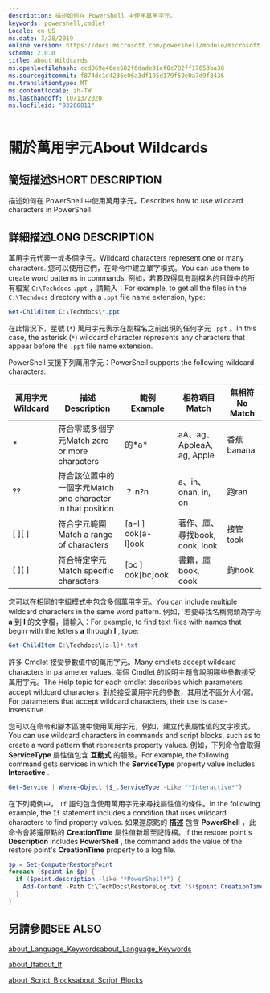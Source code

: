 ```yaml
---
description: 描述如何在 PowerShell 中使用萬用字元。
keywords: powershell,cmdlet
Locale: en-US
ms.date: 3/28/2019
online version: https://docs.microsoft.com/powershell/module/microsoft.powershell.core/about/about_wildcards?view=powershell-6&WT.mc_id=ps-gethelp
schema: 2.0.0
title: about_Wildcards
ms.openlocfilehash: ccd869e46ee682f6dade31ef0c782ff17653ba38
ms.sourcegitcommit: f874dc1d4236e06a3df195d179f59e0a7d9f8436
ms.translationtype: MT
ms.contentlocale: zh-TW
ms.lasthandoff: 10/13/2020
ms.locfileid: "93206811"
---
```

# <a name="about-wildcards"></a><span data-ttu-id="ae294-104">關於萬用字元</span><span class="sxs-lookup"><span data-stu-id="ae294-104">About Wildcards</span></span>

## <a name="short-description"></a><span data-ttu-id="ae294-105">簡短描述</span><span class="sxs-lookup"><span data-stu-id="ae294-105">SHORT DESCRIPTION</span></span>

<span data-ttu-id="ae294-106">描述如何在 PowerShell 中使用萬用字元。</span><span class="sxs-lookup"><span data-stu-id="ae294-106">Describes how to use wildcard characters in PowerShell.</span></span>

## <a name="long-description"></a><span data-ttu-id="ae294-107">詳細描述</span><span class="sxs-lookup"><span data-stu-id="ae294-107">LONG DESCRIPTION</span></span>

<span data-ttu-id="ae294-108">萬用字元代表一或多個字元。</span><span class="sxs-lookup"><span data-stu-id="ae294-108">Wildcard characters represent one or many characters.</span></span> <span data-ttu-id="ae294-109">您可以使用它們，在命令中建立單字模式。</span><span class="sxs-lookup"><span data-stu-id="ae294-109">You can use them to create word patterns in commands.</span></span> <span data-ttu-id="ae294-110">例如，若要取得具有副檔名的目錄中的所有檔案 `C:\Techdocs` `.ppt` ，請輸入：</span><span class="sxs-lookup"><span data-stu-id="ae294-110">For example, to get all the files in the `C:\Techdocs` directory with a `.ppt` file name extension, type:</span></span>

```powershell
Get-ChildItem C:\Techdocs\*.ppt
```

<span data-ttu-id="ae294-111">在此情況下，星號 (`*`) 萬用字元表示在副檔名之前出現的任何字元 `.ppt` 。</span><span class="sxs-lookup"><span data-stu-id="ae294-111">In this case, the asterisk (`*`) wildcard character represents any characters that appear before the `.ppt` file name extension.</span></span>

<span data-ttu-id="ae294-112">PowerShell 支援下列萬用字元：</span><span class="sxs-lookup"><span data-stu-id="ae294-112">PowerShell supports the following wildcard characters:</span></span>

|<span data-ttu-id="ae294-113">萬用字元</span><span class="sxs-lookup"><span data-stu-id="ae294-113">Wildcard</span></span>|<span data-ttu-id="ae294-114">描述</span><span class="sxs-lookup"><span data-stu-id="ae294-114">Description</span></span>               |<span data-ttu-id="ae294-115">範例</span><span class="sxs-lookup"><span data-stu-id="ae294-115">Example</span></span> |<span data-ttu-id="ae294-116">相符項目</span><span class="sxs-lookup"><span data-stu-id="ae294-116">Match</span></span>        |<span data-ttu-id="ae294-117">無相符</span><span class="sxs-lookup"><span data-stu-id="ae294-117">No Match</span></span>|
|--------|--------------------------|--------|-------------|--------|
|\*      |<span data-ttu-id="ae294-118">符合零或多個字元</span><span class="sxs-lookup"><span data-stu-id="ae294-118">Match zero or more characters</span></span> | <span data-ttu-id="ae294-119">的\*</span><span class="sxs-lookup"><span data-stu-id="ae294-119">a\*</span></span>  | <span data-ttu-id="ae294-120">aA、ag、Apple</span><span class="sxs-lookup"><span data-stu-id="ae294-120">aA, ag, Apple</span></span> | <span data-ttu-id="ae294-121">香蕉</span><span class="sxs-lookup"><span data-stu-id="ae294-121">banana</span></span> |
|<span data-ttu-id="ae294-122">?</span><span class="sxs-lookup"><span data-stu-id="ae294-122">?</span></span>       |<span data-ttu-id="ae294-123">符合該位置中的一個字元</span><span class="sxs-lookup"><span data-stu-id="ae294-123">Match one character in that position</span></span> | <span data-ttu-id="ae294-124">？ n</span><span class="sxs-lookup"><span data-stu-id="ae294-124">?n</span></span> | <span data-ttu-id="ae294-125">a、in、on</span><span class="sxs-lookup"><span data-stu-id="ae294-125">an, in, on</span></span> | <span data-ttu-id="ae294-126">跑</span><span class="sxs-lookup"><span data-stu-id="ae294-126">ran</span></span> |
|<span data-ttu-id="ae294-127">\[ \]</span><span class="sxs-lookup"><span data-stu-id="ae294-127">\[ \]</span></span>   |<span data-ttu-id="ae294-128">符合字元範圍</span><span class="sxs-lookup"><span data-stu-id="ae294-128">Match a range of characters</span></span> | <span data-ttu-id="ae294-129">\[a-l \] ook</span><span class="sxs-lookup"><span data-stu-id="ae294-129">\[a-l\]ook</span></span> | <span data-ttu-id="ae294-130">著作、庫、尋找</span><span class="sxs-lookup"><span data-stu-id="ae294-130">book, cook, look</span></span> | <span data-ttu-id="ae294-131">接管</span><span class="sxs-lookup"><span data-stu-id="ae294-131">took</span></span> |
|<span data-ttu-id="ae294-132">\[ \]</span><span class="sxs-lookup"><span data-stu-id="ae294-132">\[ \]</span></span>   |<span data-ttu-id="ae294-133">符合特定字元</span><span class="sxs-lookup"><span data-stu-id="ae294-133">Match specific characters</span></span> | <span data-ttu-id="ae294-134">\[bc \] ook</span><span class="sxs-lookup"><span data-stu-id="ae294-134">\[bc\]ook</span></span> | <span data-ttu-id="ae294-135">書籍，庫</span><span class="sxs-lookup"><span data-stu-id="ae294-135">book, cook</span></span> | <span data-ttu-id="ae294-136">鉤</span><span class="sxs-lookup"><span data-stu-id="ae294-136">hook</span></span> |

<span data-ttu-id="ae294-137">您可以在相同的字組模式中包含多個萬用字元。</span><span class="sxs-lookup"><span data-stu-id="ae294-137">You can include multiple wildcard characters in the same word pattern.</span></span> <span data-ttu-id="ae294-138">例如，若要尋找名稱開頭為字母 **a** 到 **l** 的文字檔，請輸入：</span><span class="sxs-lookup"><span data-stu-id="ae294-138">For example, to find text files with names that begin with the letters **a** through **l** , type:</span></span>

```powershell
Get-ChildItem C:\Techdocs\[a-l]*.txt
```

<span data-ttu-id="ae294-139">許多 Cmdlet 接受參數值中的萬用字元。</span><span class="sxs-lookup"><span data-stu-id="ae294-139">Many cmdlets accept wildcard characters in parameter values.</span></span> <span data-ttu-id="ae294-140">每個 Cmdlet 的說明主題會說明哪些參數接受萬用字元。</span><span class="sxs-lookup"><span data-stu-id="ae294-140">The Help topic for each cmdlet describes which parameters accept wildcard characters.</span></span> <span data-ttu-id="ae294-141">對於接受萬用字元的參數，其用法不區分大小寫。</span><span class="sxs-lookup"><span data-stu-id="ae294-141">For parameters that accept wildcard characters, their use is case-insensitive.</span></span>

<span data-ttu-id="ae294-142">您可以在命令和腳本區塊中使用萬用字元，例如，建立代表屬性值的文字模式。</span><span class="sxs-lookup"><span data-stu-id="ae294-142">You can use wildcard characters in commands and script blocks, such as to create a word pattern that represents property values.</span></span> <span data-ttu-id="ae294-143">例如，下列命令會取得 **ServiceType** 屬性值包含 **互動式** 的服務。</span><span class="sxs-lookup"><span data-stu-id="ae294-143">For example, the following command gets services in which the **ServiceType** property value includes **Interactive** .</span></span>

```powershell
Get-Service | Where-Object {$_.ServiceType -Like "*Interactive*"}
```

<span data-ttu-id="ae294-144">在下列範例中， `If` 語句包含使用萬用字元來尋找屬性值的條件。</span><span class="sxs-lookup"><span data-stu-id="ae294-144">In the following example, the `If` statement includes a condition that uses wildcard characters to find property values.</span></span> <span data-ttu-id="ae294-145">如果還原點的 **描述** 包含 **PowerShell** ，此命令會將還原點的 **CreationTime** 屬性值新增至記錄檔。</span><span class="sxs-lookup"><span data-stu-id="ae294-145">If the restore point's **Description** includes **PowerShell** , the command adds the value of the restore point's **CreationTime** property to a log file.</span></span>

```powershell
$p = Get-ComputerRestorePoint
foreach ($point in $p) {
  if ($point.description -like "*PowerShell*") {
    Add-Content -Path C:\TechDocs\RestoreLog.txt "$($point.CreationTime)"
  }
}
```

## <a name="see-also"></a><span data-ttu-id="ae294-146">另請參閱</span><span class="sxs-lookup"><span data-stu-id="ae294-146">SEE ALSO</span></span>

[<span data-ttu-id="ae294-147">about_Language_Keywords</span><span class="sxs-lookup"><span data-stu-id="ae294-147">about_Language_Keywords</span></span>](about_Language_Keywords.md)

[<span data-ttu-id="ae294-148">about_If</span><span class="sxs-lookup"><span data-stu-id="ae294-148">about_If</span></span>](about_If.md)

[<span data-ttu-id="ae294-149">about_Script_Blocks</span><span class="sxs-lookup"><span data-stu-id="ae294-149">about_Script_Blocks</span></span>](about_Script_Blocks.md)
